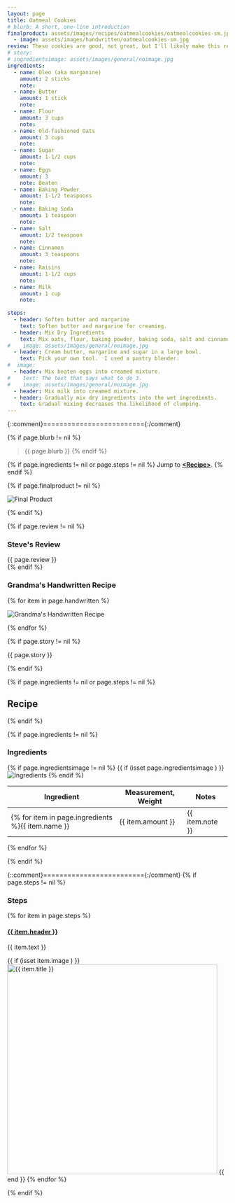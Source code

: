 ```yaml
---
layout: page
title: Oatmeal Cookies
# blurb: A short, one-line introduction
finalproduct: assets/images/recipes/oatmealcookies/oatmealcookies-sm.jpg
  - image: assets/images/handwritten/oatmealcookies-sm.jpg
review: These cookies are good, not great, but I'll likely make this recipe again.<br /><br />I don't eat oatmeal cookies very often, but these seem atypical.  They are not too sweet.  The texture and size remind me of muffin tops.  I also did not add walnuts (yuck!) and used golden raisins.  <br /><br />This makes alot of cookies, so I made two-thirds of a recipe.  That worked out well. <br /><br />The instructions provide by Grandma were slim, "30 mins 375 degrees".  The detailed instructions provided below were dreamed up by my wife and me. 
# story: 
# ingredientsimage: assets/images/general/noimage.jpg
ingredients:
  - name: Oleo (aka marganine)
    amount: 2 sticks
    note: 
  - name: Butter
    amount: 1 stick
    note: 
  - name: Flour
    amount: 3 cups
    note: 
  - name: Old-fashioned Oats
    amount: 3 cups
    note: 
  - name: Sugar
    amount: 1-1/2 cups
    note: 
  - name: Eggs
    amount: 3
    note: Beaten
  - name: Baking Powder
    amount: 1-1/2 teaspoons
    note: 
  - name: Baking Soda
    amount: 1 teaspoon
    note: 
  - name: Salt
    amount: 1/2 teaspoon
    note: 
  - name: Cinnamon
    amount: 3 teaspoons
    note: 
  - name: Raisins
    amount: 1-1/2 cups
    note: 
  - name: Milk
    amount: 1 cup
    note: 
    
steps:
  - header: Soften butter and margarine
    text: Soften butter and margarine for creaming.
  - header: Mix Dry Ingredients
    text: Mix oats, flour, baking powder, baking soda, salt and cinnamon in a large bowl.
#    image: assets/images/general/noimage.jpg
  - header: Cream butter, margarine and sugar in a large bowl.
    text: Pick your own tool.  I used a pastry blender.
#  image: 
  - header: Mix beaten eggs into creamed mixture.
#    text: The text that says what to do 3.
#    image: assets/images/general/noimage.jpg
  - header: Mix milk into creamed mixture.
  - header: Gradually mix dry ingredients into the wet ingredients.
    text: Gradual mixing decreases the likelihood of clumping.
---
```


{::comment}========================={:/comment}

{% if page.blurb != nil %}
> {{ page.blurb }}
{% endif %}

{% if page.ingredients != nil or page.steps != nil %}
Jump to **[\<Recipe\>](#recipe)**.
{% endif %}

<!--- ~~~~~~~~~~~~~~~~~~~~~~~~~~~~~~~~~~~~ --->

<!--- 
page.finalproduct is {% if page.finalproduct == blank %}blank{% else %}"{{ page.finalproduct }}"{% endif %}

page.finalproduct is {% if page.finalproduct == "" %}empty string{% else %}"{{ page.finalproduct }}"{% endif %}

page.finalproduct is {% if page.finalproduct == nil %}nil{% else %}"{{ page.finalproduct }}"{% endif %}
--->

<!--- {{ if (isset page.finalproduct ) }}  --->
{% if page.finalproduct != nil %}

<img alt="Final Product" src="https://illinifanboy.github.io/{{ page.finalproduct }}">

{% endif %}

<!--- ~~~~~~~~~~~~~~~~~~~~~~~~~~~~~~~~~~~~ --->

{% if page.review != nil %}
### Steve's Review  
{{ page.review }}    
{% endif %}

<!--- ~~~~~~~~~~~~~~~~~~~~~~~~~~~~~~~~~~~~ --->

### Grandma's Handwritten Recipe

{% for item in page.handwritten %}

<img alt="Grandma's Handwritten Recipe" src="https://illinifanboy.github.io/{{ item.image }}">

{% endfor %}

{% if page.story != nil %}

{{ page.story }}

{% endif %}

<!--- ~~~~~~~~~~~~~~~~~~~~~~~~~~~~~~~~~~~~ --->

{% if page.ingredients != nil or page.steps != nil %}
## Recipe
{% endif %}

{% if page.ingredients != nil %}
### Ingredients

{% if page.ingredientsimage != nil %}
{{ if (isset page.ingredientsimage ) }}
<img alt="Ingredients" src="https://illinifanboy.github.io/{{ page.ingredientsimage }}">
{% endif %}

Ingredient | Measurement, Weight | Notes
---|---|----
{% for item in page.ingredients %}{{ item.name }} | {{ item.amount }} | {{ item.note }}
{% endfor %}

{% endif %}

{::comment}========================={:/comment}
{% if page.steps != nil %}
### Steps

{% for item in page.steps %}

#### <ins>{{ item.header }}</ins> 

{{ item.text }}

{{ if (isset item.image ) }}
<img width="480" alt="{{ item.title }}" src="https://illinifanboy.github.io/{{ item.image }}">
{{ end }}
{% endfor %}

{% endif %}

